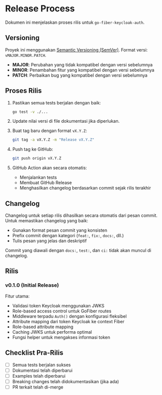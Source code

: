 # Release Process

Dokumen ini menjelaskan proses rilis untuk `go-fiber-keycloak-auth`.

## Versioning

Proyek ini menggunakan [Semantic Versioning (SemVer)](https://semver.org/). Format versi: `vMAJOR.MINOR.PATCH`.

- **MAJOR**: Perubahan yang tidak kompatibel dengan versi sebelumnya
- **MINOR**: Penambahan fitur yang kompatibel dengan versi sebelumnya
- **PATCH**: Perbaikan bug yang kompatibel dengan versi sebelumnya

## Proses Rilis

1. Pastikan semua tests berjalan dengan baik:
   ```bash
   go test -v ./...
   ```

2. Update nilai versi di file dokumentasi jika diperlukan.

3. Buat tag baru dengan format `vX.Y.Z`:
   ```bash
   git tag -a vX.Y.Z -m "Release vX.Y.Z"
   ```

4. Push tag ke GitHub:
   ```bash
   git push origin vX.Y.Z
   ```

5. GitHub Action akan secara otomatis:
    - Menjalankan tests
    - Membuat GitHub Release
    - Menghasilkan changelog berdasarkan commit sejak rilis terakhir

## Changelog

Changelog untuk setiap rilis dihasilkan secara otomatis dari pesan commit. Untuk memastikan changelog yang baik:

- Gunakan format pesan commit yang konsisten
- Prefix commit dengan kategori (`feat:`, `fix:`, `docs:`, dll.)
- Tulis pesan yang jelas dan deskriptif

Commit yang diawali dengan `docs:`, `test:`, dan `ci:` tidak akan muncul di changelog.

## Rilis

### v0.1.0 (Initial Release)

Fitur utama:
- Validasi token Keycloak menggunakan JWKS
- Role-based access control untuk GoFiber routes
- Middleware terpadu `Auth()` dengan konfigurasi fleksibel
- Attribute mapping dari token Keycloak ke context Fiber
- Role-based attribute mapping
- Caching JWKS untuk performa optimal
- Fungsi helper untuk mengakses informasi token

## Checklist Pra-Rilis

- [ ] Semua tests berjalan sukses
- [ ] Dokumentasi telah diperbarui
- [ ] Examples telah diperbarui
- [ ] Breaking changes telah didokumentasikan (jika ada)
- [ ] PR terkait telah di-merge